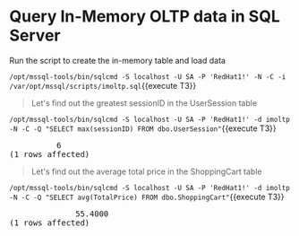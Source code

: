# Query In-Memory OLTP data in SQL Server

Run the script to create the in-memory table and load data

`/opt/mssql-tools/bin/sqlcmd -S localhost -U SA -P 'RedHat1!' -N -C -i /var/opt/mssql/scripts/imoltp.sql`{{execute T3}}

> Let's find out the greatest sessionID in the UserSession table   

`/opt/mssql-tools/bin/sqlcmd -S localhost -U SA -P 'RedHat1!' -d imoltp -N -C -Q "SELECT max(sessionID) FROM dbo.UserSession"`{{execute T3}} 

<pre class="file">
          6
(1 rows affected)
</pre>

> Let's find out the average total price in the ShoppingCart table  

`/opt/mssql-tools/bin/sqlcmd -S localhost -U SA -P 'RedHat1!' -d imoltp -N -C -Q "SELECT avg(TotalPrice) FROM dbo.ShoppingCart"`{{execute T3}} 

<pre class="file">
              55.4000
(1 rows affected)
</pre>


